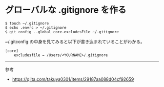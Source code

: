 # グローバルな .gitignore を作る

```
$ touch ~/.gitignore
$ echo .envrc > ~/.gitignore
$ git config --global core.excludesFile ~/.gitignore
```

~/.gitconfig の中身を見てみると以下が書き込まれていることがわかる。

```
[core]
	excludesfile = /Users/<YOURNAME>/.gitignore
```

---
参考
- https://qiita.com/takuya0301/items/29187aa088d04cf92659
